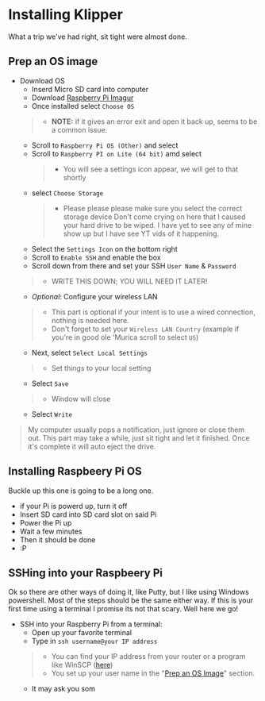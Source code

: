# Installing Klipper
What a trip we've had right, sit tight were almost done.

## Prep an OS image
* Download OS
  * Inserd Micro SD card into computer
  * Download [Raspberry Pi Imagur](https://downloads.raspberrypi.org/imager/imager_latest.exe)
  * Once installed select `Choose OS`
   > * **NOTE:** if it gives an error exit and open it back up, seems to be a common issue.
  * Scroll to `Raspberry Pi OS (Other)` and select
  * Scroll to `Raspberry PI on Lite (64 bit)` amd select
    > * You will see a settings icon appear, we will get to that shortly
  * select `Choose Storage`
    > * Please please please make sure you select the correct storage device Don't come crying on here that I caused your hard drive to be wiped. I have yet to see any of mine show up but I have see YT vids of it happening.
  * Select the `Settings Icon` on the bottom right
  * Scroll to `Enable SSH` and enable the box
  * Scroll down from there and set your SSH `User Name` & `Password`
  > * WRITE THIS DOWN; YOU WILL NEED IT LATER!
  * *Optional:* Configure your wireless LAN 
  >  *  This part is optional if your intent is to use a wired connection, nothing is needed here.
  > * Don't forget to set your `Wireless LAN Country` (example if you're in good ole 'Murica scroll to select `US`)
  * Next, select `Select Local Settings` 
  >  * Set things to your local setting
  * Select `Save`
   > * Window will close
  *  Select `Write`
 > My computer usually pops a notification, just ignore or close them out. This part may take a while, just sit tight and let it finished. Once it's complete it will auto eject the drive.

## Installing Raspbeery Pi OS
Buckle up this one is going to be a long one.
* if your Pi is powerd up, turn it off
* Insert SD card into SD card slot on said Pi
* Power the Pi up    
* Wait a few minutes
* Then it should be done
* :P
  
## SSHing into your Raspbeery Pi
Ok so there are other ways of doing it, like Putty, but I like using Windows powershell. Most of the steps should be the same either way. If this is your first time using a terminal I promise its not that scary. Well here we go!
* SSH into your Raspberry Pi from a terminal:
  * Open up your favorite terminal
  * Type in `ssh username@your IP address`
   > * You can find your IP address from your router or a program like WinSCP ([here](https://winscp.net/download/WinSCP-5.21.7-Setup.exe))
   > * You set up your user name in the "[Prep an OS Image](#prep-an-os-image)" section.
  * It may ask you som